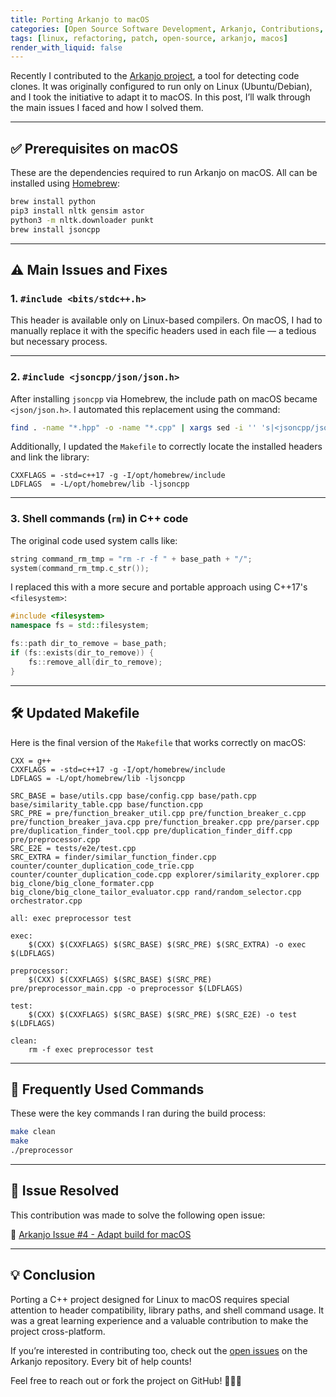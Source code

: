 ```yaml
---
title: Porting Arkanjo to macOS
categories: [Open Source Software Development, Arkanjo, Contributions, MAC0470]
tags: [linux, refactoring, patch, open-source, arkanjo, macos]
render_with_liquid: false
---
```

Recently I contributed to the [Arkanjo project](https://github.com/LipArcanjo/arkanjo), a tool for detecting code clones. It was originally configured to run only on Linux (Ubuntu/Debian), and I took the initiative to adapt it to macOS. In this post, I’ll walk through the main issues I faced and how I solved them.

---

## ✅ Prerequisites on macOS

These are the dependencies required to run Arkanjo on macOS. All can be installed using [Homebrew](https://brew.sh/):

```bash
brew install python
pip3 install nltk gensim astor
python3 -m nltk.downloader punkt
brew install jsoncpp
```

---

## ⚠️ Main Issues and Fixes

### 1. `#include <bits/stdc++.h>`

This header is available only on Linux-based compilers. On macOS, I had to manually replace it with the specific headers used in each file — a tedious but necessary process.

---

### 2. `#include <jsoncpp/json/json.h>`

After installing `jsoncpp` via Homebrew, the include path on macOS became `<json/json.h>`. I automated this replacement using the command:

```bash
find . -name "*.hpp" -o -name "*.cpp" | xargs sed -i '' 's|<jsoncpp/json/json.h>|<json/json.h>|g'
```

Additionally, I updated the `Makefile` to correctly locate the installed headers and link the library:

```make
CXXFLAGS = -std=c++17 -g -I/opt/homebrew/include
LDFLAGS  = -L/opt/homebrew/lib -ljsoncpp
```

---

### 3. Shell commands (`rm`) in C++ code

The original code used system calls like:

```cpp
string command_rm_tmp = "rm -r -f " + base_path + "/";
system(command_rm_tmp.c_str());
```

I replaced this with a more secure and portable approach using C++17's `<filesystem>`:

```cpp
#include <filesystem>
namespace fs = std::filesystem;

fs::path dir_to_remove = base_path;
if (fs::exists(dir_to_remove)) {
    fs::remove_all(dir_to_remove);
}
```

---

## 🛠️ Updated Makefile

Here is the final version of the `Makefile` that works correctly on macOS:

```make
CXX = g++
CXXFLAGS = -std=c++17 -g -I/opt/homebrew/include
LDFLAGS = -L/opt/homebrew/lib -ljsoncpp

SRC_BASE = base/utils.cpp base/config.cpp base/path.cpp base/similarity_table.cpp base/function.cpp
SRC_PRE = pre/function_breaker_util.cpp pre/function_breaker_c.cpp pre/function_breaker_java.cpp pre/function_breaker.cpp pre/parser.cpp pre/duplication_finder_tool.cpp pre/duplication_finder_diff.cpp pre/preprocessor.cpp
SRC_E2E = tests/e2e/test.cpp
SRC_EXTRA = finder/similar_function_finder.cpp counter/counter_duplication_code_trie.cpp counter/counter_duplication_code.cpp explorer/similarity_explorer.cpp big_clone/big_clone_formater.cpp big_clone/big_clone_tailor_evaluator.cpp rand/random_selector.cpp orchestrator.cpp

all: exec preprocessor test

exec:
	$(CXX) $(CXXFLAGS) $(SRC_BASE) $(SRC_PRE) $(SRC_EXTRA) -o exec $(LDFLAGS)

preprocessor:
	$(CXX) $(CXXFLAGS) $(SRC_BASE) $(SRC_PRE) pre/preprocessor_main.cpp -o preprocessor $(LDFLAGS)

test:
	$(CXX) $(CXXFLAGS) $(SRC_BASE) $(SRC_PRE) $(SRC_E2E) -o test $(LDFLAGS)

clean:
	rm -f exec preprocessor test
```

---

## 🔁 Frequently Used Commands

These were the key commands I ran during the build process:

```bash
make clean
make
./preprocessor
```

---

## 📝 Issue Resolved

This contribution was made to solve the following open issue:

🔗 [Arkanjo Issue #4 - Adapt build for macOS](https://github.com/LipArcanjo/arkanjo/issues/4)

---

## 💡 Conclusion

Porting a C++ project designed for Linux to macOS requires special attention to header compatibility, library paths, and shell command usage. It was a great learning experience and a valuable contribution to make the project cross-platform.

If you’re interested in contributing too, check out the [open issues](https://github.com/LipArcanjo/arkanjo/issues) on the Arkanjo repository. Every bit of help counts!

Feel free to reach out or fork the project on GitHub! 👨🏻‍💻

